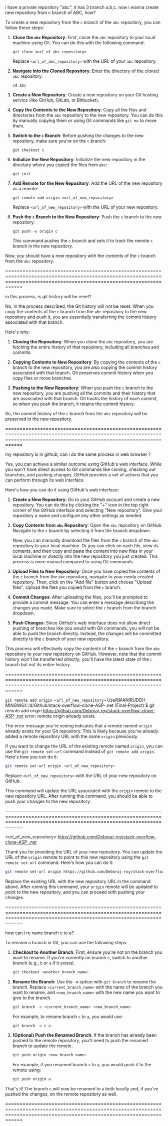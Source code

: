 i have a private repository "abc", it has 3 branch a,b,c. now i wanna create new repository from c branch of ABC, how?

To create a new repository from the `c` branch of the `abc` repository, you can follow these steps:

1. **Clone the `abc` Repository**:
   First, clone the `abc` repository to your local machine using Git. You can do this with the following command:

   ```
   git clone <url_of_abc_repository>
   ```

   Replace `<url_of_abc_repository>` with the URL of your `abc` repository.

2. **Navigate into the Cloned Repository**:
   Enter the directory of the cloned `abc` repository:

   ```
   cd abc
   ```

3. **Create a New Repository**:
   Create a new repository on your Git hosting service (like GitHub, GitLab, or Bitbucket).

4. **Copy the Contents to the New Repository**:
   Copy all the files and directories from the `abc` repository to the new repository. You can do this by manually copying them or using Git commands like `git mv` to move them.

5. **Switch to the `c` Branch**:
   Before pushing the changes to the new repository, make sure you're on the `c` branch:

   ```
   git checkout c
   ```

6. **Initialize the New Repository**:
   Initialize the new repository in the directory where you copied the files from `abc`:

   ```
   git init
   ```

7. **Add Remote for the New Repository**:
   Add the URL of the new repository as a remote:

   ```
   git remote add origin <url_of_new_repository>
   ```

   Replace `<url_of_new_repository>` with the URL of your new repository.

8. **Push the `c` Branch to the New Repository**:
   Push the `c` branch to the new repository:

   ```
   git push -u origin c
   ```

   This command pushes the `c` branch and sets it to track the remote `c` branch in the new repository.

Now, you should have a new repository with the contents of the `c` branch from the `abc` repository.


========================================================================================================================================================================

in this process, is git history will be reset?


No, in the process described, the Git history will not be reset. When you copy the contents of the `c` branch from the `abc` repository to the new repository and push it, you are essentially transferring the commit history associated with that branch.

Here's why:

1. **Cloning the Repository**: When you clone the `abc` repository, you are fetching the entire history of that repository, including all branches and commits.

2. **Copying Contents to New Repository**: By copying the contents of the `c` branch to the new repository, you are also copying the commit history associated with that branch. Git preserves commit history when you copy files or move branches.

3. **Pushing to the New Repository**: When you push the `c` branch to the new repository, you are pushing all the commits and their history that are associated with that branch. Git tracks the history of each commit, so when you push the branch, it retains the commit history.

So, the commit history of the `c` branch from the `abc` repository will be preserved in the new repository.

========================================================================================================================================================================

my repository is in github,  can i do the same process in web browser ?

Yes, you can achieve a similar outcome using GitHub's web interface. While you won't have direct access to Git commands like cloning, checking out branches, and pushing changes, GitHub provides a set of actions that you can perform through its web interface.

Here's how you can do it using GitHub's web interface:

1. **Create a New Repository**:
   Go to your GitHub account and create a new repository. You can do this by clicking the "+" icon in the top right corner of the GitHub interface and selecting "New repository". Give your repository a name and configure any other settings as needed.

2. **Copy Contents from `abc` Repository**:
   Open the `abc` repository on GitHub. Navigate to the `c` branch by selecting it from the branch dropdown.

   Now, you can manually download the files from the `c` branch of the `abc` repository to your local machine. Or you can click on each file, view its contents, and then copy and paste the content into new files in your local machine or directly into the new repository you just created. This process is more manual compared to using Git commands.

3. **Upload Files to New Repository**:
   Once you have copied the contents of the `c` branch from the `abc` repository, navigate to your newly created repository. Then, click on the "Add file" button and choose "Upload files". Upload the files you copied from the `c` branch.

4. **Commit Changes**:
   After uploading the files, you'll be prompted to provide a commit message. You can enter a message describing the changes you made. Make sure to select the `c` branch from the branch dropdown.

5. **Push Changes**:
   Since GitHub's web interface does not allow direct pushing of branches like you would with Git commands, you will not be able to push the branch directly. Instead, the changes will be committed directly to the `c` branch of your new repository.

This process will effectively copy the contents of the `c` branch from the `abc` repository to your new repository on GitHub. However, note that the commit history won't be transferred directly; you'll have the latest state of the `c` branch but not its entire history.

========================================================================================================================================================================

`git remote add origin <url_of_new_repository>`
UseR@ANIRUDDH MINGW64 /d/Github/stack-overflow-clone-ASP-.net (Final-Project)
$ git remote add origin https://github.com/Deboraj-roy/stack-overflow-clone-ASP-.net
error: remote origin already exists.


The error message you're seeing indicates that a remote named `origin` already exists for your Git repository. This is likely because you've already added a remote repository URL with the name `origin` previously.

If you want to change the URL of the existing remote named `origin`, you can use the `git remote set-url` command instead of `git remote add origin`. Here's how you can do it:

```bash
git remote set-url origin <url_of_new_repository>
```

Replace `<url_of_new_repository>` with the URL of your new repository on GitHub.

This command will update the URL associated with the `origin` remote to the new repository URL. After running this command, you should be able to push your changes to the new repository.


========================================================================================================================================================================

<url_of_new_repository> https://github.com/Deboraj-roy/stack-overflow-clone-ASP-.net

Thank you for providing the URL of your new repository. You can update the URL of the `origin` remote to point to this new repository using the `git remote set-url` command. Here's how you can do it:

```bash
git remote set-url origin https://github.com/Deboraj-roy/stack-overflow-clone-ASP-.net
```

Replace the existing URL with the new repository URL in the command above. After running this command, your `origin` remote will be updated to point to the new repository, and you can proceed with pushing your changes.

========================================================================================================================================================================

how can i re name branch c to a?

To rename a branch in Git, you can use the following steps:

1. **Checkout to Another Branch**: First, ensure you're not on the branch you want to rename. If you're currently on branch `c`, switch to another branch (e.g., `b` or `a` if it exists).

   ```bash
   git checkout <another_branch_name>
   ```

2. **Rename the Branch**: Use the `-m` option with `git branch` to rename the branch. Replace `<current_branch_name>` with the name of the branch you want to rename, and `<new_branch_name>` with the new name you want to give to the branch.

   ```bash
   git branch -m <current_branch_name> <new_branch_name>
   ```

   For example, to rename branch `c` to `a`, you would use:

   ```bash
   git branch -m c a
   ```

3. **(Optional) Push the Renamed Branch**: If the branch has already been pushed to the remote repository, you'll need to push the renamed branch to update the remote.

   ```bash
   git push origin <new_branch_name>
   ```

   For example, if you renamed branch `c` to `a`, you would push it to the remote using:

   ```bash
   git push origin a
   ```

That's it! The branch `c` will now be renamed to `a` both locally and, if you've pushed the changes, on the remote repository as well.

========================================================================================================================================================================

